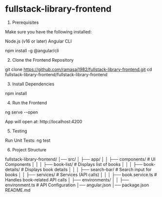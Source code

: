 # fullstack-library-frontend

1. Prerequisites

Make sure you have the following installed:

Node.js (v16 or later)
Angular CLI

npm install -g @angular/cli

2. Clone the Frontend Repository

git clone https://github.com/ramasai1982/fullstack-library-frontend.git
cd fullstack-library-frontend/fullstack-library-frontend

3. Install Dependencies

npm install

4. Run the Frontend

ng serve --open

App will open at: http://localhost:4200

5. Testing

Run Unit Tests: ng test

6. Project Structure

fullstack-library-frontend/
│── src/
│   ├── app/
│   │   ├── components/      # UI Components
│   │   │   ├── book-list/       # Displays list of books
│   │   │   ├── book-details/    # Displays book details
│   │   │   ├── search-bar/      # Search input for books
│   │   ├── services/        # Services (API calls)
│   │   │   ├── book.service.ts  # Handles book-related API calls
│   ├── environments/
│   │   ├── environment.ts  # API Configuration
│── angular.json
│── package.json
README.md
